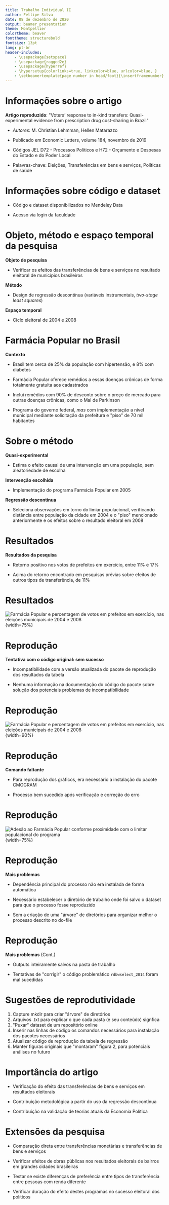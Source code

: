 ```yaml
---
title: Trabalho Individual II
author: Fellipe Silva
date: 08 de dezembro de 2020
output: beamer_presentation
theme: Montpellier
colortheme: beaver
fonttheme: structurebold
fontsize: 13pt
lang: pt-br 
header-includes:
    - \usepackage{setspace}
    - \usepackage{ragged2e}
    - \usepackage{hyperref}
    - \hypersetup{colorlinks=true, linkcolor=blue, urlcolor=blue, }
    - \setbeamertemplate{page number in head/foot}{\insertframenumber}
---
```


# Informações sobre o artigo

**Artigo reproduzido**: "Voters’ response to in-kind transfers: Quasi-experimental evidence from prescription drug cost-sharing in Brazil"

- *Autores*: M. Christian Lehmman, Hellen Matarazzo

- Publicado em Economic Letters, volume 184, novembro de 2019

- Códigos JEL D72 - Processos Políticos e H72 - Orçamento e Despesas do Estado e do Poder Local

- Palavras-chave: Eleições, Transferências em bens e serviços, Políticas de saúde 

# Informações sobre código e dataset

- Código e dataset disponibilizados no Mendeley Data

- Acesso via login da faculdade

# Objeto, método e espaço temporal da pesquisa

**Objeto de pesquisa**

- Verificar os efeitos das transferências de bens e serviços no resultado eleitoral de municípios brasileiros

**Método**

- Design de regressão descontínua (variáveis instrumentais, *two-stage least squares*)

**Espaço temporal**

- Ciclo eleitoral de 2004 e 2008

# Farmácia Popular no Brasil

**Contexto**

- Brasil tem cerca de 25% da população com hipertensão, e 8% com diabetes

- Farmácia Popular oferece remédios a essas doenças crônicas de forma totalmente gratuita aos cadastrados

- Inclui remédios com 90% de desconto sobre o preço de mercado para outras doenças crônicas, como o Mal de Parkinson

- Programa do governo federal, *mas* com implementação a nível municipal mediante solicitação da prefeitura e "piso" de 70 mil habitantes

# Sobre o método

**Quasi-experimental**

- Estima o efeito causal de uma intervenção em uma população, sem aleatoriedade de escolha

**Intervenção escolhida**

- Implementação do programa Farmácia Popular em 2005

**Regressão descontínua**

- Seleciona observações em torno do limiar populacional, verificando distância entre população da cidade em 2004 e o "piso" mencionado anteriormente e os efeitos sobre o resultado eleitoral em 2008

# Resultados

**Resultados da pesquisa**

- Retorno positivo nos votos de prefeitos em exercício, entre 11% e 17%

- Acima do retorno encontrado em pesquisas prévias sobre efeitos de outros tipos de transferência, de 11%

# Resultados

![Farmácia Popular e percentagem de votos em prefeitos em exercício, nas eleições municipais de 2004 e 2008](https://ars.els-cdn.com/content/image/1-s2.0-S0165176519303027-gr2_lrg.jpg){width=75%}

# Reprodução

**Tentativa com o código original: sem sucesso**

- Incompatibilidade com a versão atualizada do pacote de reprodução dos resultados da tabela

- Nenhuma informação na documentação do código do pacote sobre solução dos potenciais problemas de incompatibilidade

# Reprodução

 ![Farmácia Popular e percentagem de votos em prefeitos em exercício, nas eleições municipais de 2004 e 2008](https://i.ibb.co/51f3W3b/1-s2-0-S0165176519303027-table.png){width=90%}

# Reprodução

**Comando faltante**

- Para reprodução dos gráficos, era necessário a instalação do pacote CMOGRAM

- Processo bem sucedido após verificação e correção do erro

# Reprodução

![Adesão ao Farmácia Popular conforme proximidade com o limitar populacional do programa](https://ars.els-cdn.com/content/image/1-s2.0-S0165176519303027-gr1_lrg.jpg){width=75%}

# Reprodução

**Mais problemas**

- Dependência principal do processo não era instalada de forma automática

- Necessário estabelecer o diretório de trabalho onde foi salvo o dataset para que o processo fosse reproduzido

- Sem a criação de uma "árvore" de diretórios para organizar melhor o processo descrito no do-file

# Reprodução

**Mais problemas** (Cont.)

- Outputs inteiramente salvos na pasta de trabalho

- Tentativas de "corrigir" o código problemático `rdbwselect_2014` foram mal sucedidas

# Sugestões de reprodutividade

1. Capture mkdir para criar "árvore" de diretórios
2. Arquivos .txt para explicar o que cada pasta (e seu conteúdo) signfica
3. "Puxar" dataset de um repositório online
4. Inserir nas linhas de código os comandos necessários para instalação dos pacotes necessários
5. Atualizar código de reprodução da tabela de regressão
6. Manter figuras originais que "montaram" figura 2, para potenciais análises no futuro

# Importância do artigo

- Verificação do efeito das transferências de bens e serviços em resultados eleitorais

- Contribuição metodológica a partir do uso da regressão descontínua

- Contribuição na validação de teorias atuais da Economia Política

# Extensões da pesquisa

- Comparação direta entre transferências monetárias e transferências de bens e serviços

- Verificar efeitos de obras públicas nos resultados eleitorais de bairros em grandes cidades brasileiras

- Testar se existe diferenças de preferência entre tipos de transferência entre pessoas com renda diferente

- Verificar duração do efeito destes programas no sucesso eleitoral dos políticos
